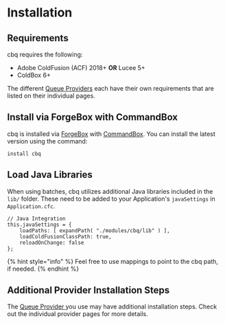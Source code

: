 # Installation

## Requirements

cbq requires the following:

* Adobe ColdFusion (ACF) 2018+ **OR** Lucee 5+
* ColdBox 6+

The different [Queue Providers](../configuration/providers/) each have their own requirements that are listed on their individual pages.

## Install via ForgeBox with CommandBox

cbq is installed via [ForgeBox](https://forgebox.io) with [CommandBox](https://www.ortussolutions.com/products/commandbox).  You can install the latest version using the command:

```shell
install cbq
```

## Load Java Libraries

When using batches, cbq utilizes additional Java libraries included in the `lib/` folder. These need to be added to your Application's `javaSettings` in `Application.cfc`.

```cfscript
// Java Integration
this.javaSettings = {
    loadPaths: [ expandPath( "./modules/cbq/lib" ) ],
    loadColdFusionClassPath: true,
    reloadOnChange: false
};
```

{% hint style="info" %}
Feel free to use mappings to point to the cbq path, if needed.
{% endhint %}

## Additional Provider Installation Steps

The [Queue Provider ](../configuration/providers/)you use may have additional installation steps.  Check out the individual provider pages for more details.
